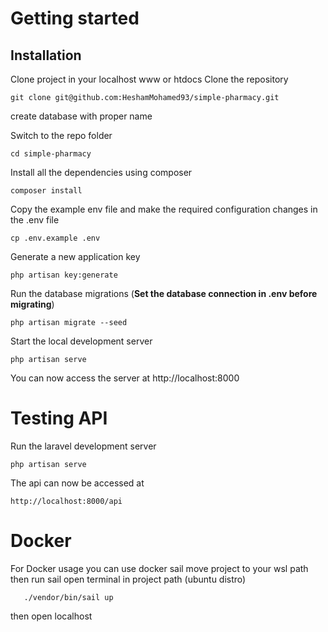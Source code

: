 
# Getting started

## Installation

Clone project in your localhost www or htdocs 
Clone the repository

    git clone git@github.com:HeshamMohamed93/simple-pharmacy.git

create database with proper name


Switch to the repo folder

    cd simple-pharmacy

Install all the dependencies using composer

    composer install

Copy the example env file and make the required configuration changes in the .env file

    cp .env.example .env

Generate a new application key

    php artisan key:generate

Run the database migrations (**Set the database connection in .env before migrating**)

    php artisan migrate --seed

Start the local development server

    php artisan serve

You can now access the server at http://localhost:8000

   
# Testing API

Run the laravel development server

    php artisan serve

The api can now be accessed at

    http://localhost:8000/api
    
# Docker

For Docker usage you can use docker sail move project to your wsl path then run sail
open terminal in project path (ubuntu distro)

       ./vendor/bin/sail up
then open localhost       
    
